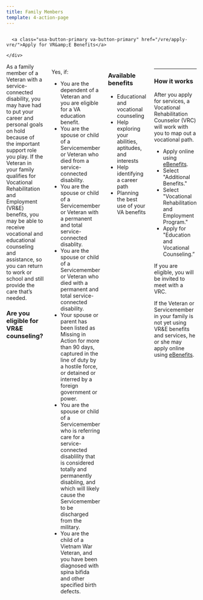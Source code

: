 ```yaml
---
title: Family Members
template: 4-action-page
---
```


<div class="main" role="main" markdown="0">

<div class="action-bar">
  <div class="row">
    <div class="small-12 columns">

      <a class="usa-button-primary va-button-primary" href="/vre/apply-vre/">Apply for VR&amp;E Benefits</a>

    </div>
  </div>
</div>

<div class="section one" markdown="0">
<div class="primary" markdown="0">
<div class="row" markdown="0">
<div class="small-12 medium-8 columns">


<div markdown="1">
As a family member of a Veteran with a service-connected disability, you may have had to put your career and personal goals on hold because of the important support role you play. If the Veteran in your family qualifies for Vocational Rehabilitation and Employment (VR&amp;E) benefits, you may be able to receive vocational and educational counseling and assistance, so you can return to work or school and still provide the care that’s needed. 

### Are you eligible for VR&amp;E counseling? 

</div>


<div class="call-out" markdown="1">

Yes, if: 

- You are the dependent of a Veteran and you are eligible for a VA education benefit.
- You are the spouse or child of a Servicemember or Veteran who died from a service-connected disability.
- You are the spouse or child of a Servicemember or Veteran with a permanent and total service-connected disablity.
- You are the spouse or child of a Servicemember or Veteran who died with a permanent and total service-connected disability.
- Your spouse or parent has been listed as Missing in Action for more than 90 days, captured in the line of duty by a hostile force, or detained or interred by a foreign government or power.
- You are the spouse or child of a Servicemember who is referring care for a service-connected disablility that is considered totally and permanently disabling, and which will likely cause the Servicemember to be discharged from the military.
- You are the child of a Vietnam War Veteran, and you have been diagnosed with spina bifida and other specified birth defects.

</div>

<div markdown="1">

### Available benefits

- Educational and vocational counseling
- Help exploring your abilities, aptitudes, and interests
- Help identifying a career path 
- Planning the best use of your VA benefits 

</div>

<div markdown="1">

<hr>

### How it works

 After you apply for services, a Vocational Rehabilitation Counselor (VRC) will work with you to map out a vocational path. 

- Apply online using [eBenefits](https://www.ebenefits.va.gov/ebenefits/about/feature?feature=disability-compensation).
- Select "Additional Benefits." 
- Select "Vocational Rehabilitation and Employment Program." 
- Apply for "Education and Vocational Counseling.”

If you are eligible, you will be invited to meet with a VRC.

If the Veteran or Servicemember in your family is not yet using VR&amp;E benefits and services, he or she may apply online using [eBenefits](https://www.ebenefits.va.gov/sep/web/guest/vocational-rehabilitation-employment).

</div>

</div>
</div>
</div>
</div>

